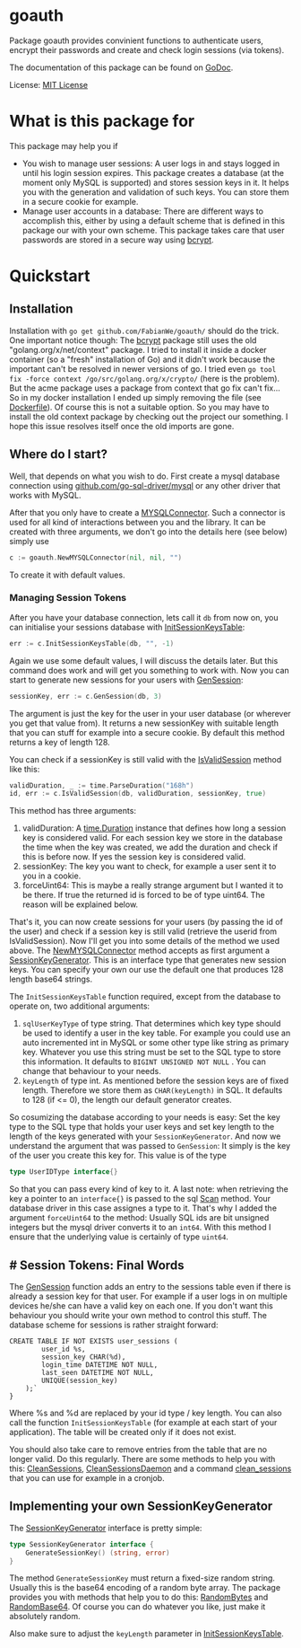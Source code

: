 # goauth
Package goauth provides convinient functions to authenticate users, encrypt their passwords and create and check login sessions (via tokens).

The documentation of this package can be found on [GoDoc](https://godoc.org/github.com/FabianWe/goauth%20GoDoc).

License: [MIT License](https://opensource.org/licenses/MIT)

# What is this package for
This package may help you if

 - You wish to manage user sessions: A user logs in and stays logged in until his login session expires. This package creates a database (at the moment only MySQL is supported) and stores session keys in it. It helps you with the generation and validation of such keys. You can store them in a secure cookie for example.
 - Manage user accounts in a database: There are different ways to accomplish this, either by using a default scheme that is defined in this package our with your own scheme. This package takes care that user passwords are stored in a secure way using [bcrypt](https://godoc.org/github.com/FabianWe/goauth "bcrypt").

# Quickstart
## Installation
Installation with `go get github.com/FabianWe/goauth/` should do the trick. One important notice though: The [bcrypt](https://godoc.org/github.com/FabianWe/goauth "bcrypt") package still uses the old "golang.org/x/net/context" package. I tried to install it inside a docker container (so a "fresh" installation of Go) and it didn't work because the important can't be resolved in newer versions of go. I tried even `go tool fix -force context /go/src/golang.org/x/crypto/` (here is the problem). But the acme package uses a package from context that go fix can't fix... So in my docker installation I ended up simply removing the file (see [Dockerfile](./Dockerfile)). Of course this is not a suitable option. So you may have to install the old context package by checking out the project our something. I hope this issue resolves itself once the old imports are gone.

## Where do I start?
Well, that depends on what you wish to do. First create a mysql database connection using [github.com/go-sql-driver/mysql](github.com/go-sql-driver/mysql) or any other driver that works with MySQL.

After that you only have to create a [MYSQLConnector](https://godoc.org/github.com/FabianWe/goauth#MYSQLConnector). Such a connector is used for all kind of interactions between you and the library. It can be created with three arguments, we don't go into the details here (see below) simply use
```go
c := goauth.NewMYSQLConnector(nil, nil, "")
```
To create it with default values.

### Managing Session Tokens
After you have your database connection, lets call it `db` from now on, you can initialise your sessions database with [InitSessionKeysTable](https://godoc.org/github.com/FabianWe/goauth#MYSQLConnector.InitSessionKeysTable):
```go
err := c.InitSessionKeysTable(db, "", -1)
```
 Again we use some default values, I will discuss the details later. But this command does work and will get you something to work with.
Now you can start to generate new sessions for your users with [GenSession](https://godoc.org/github.com/FabianWe/goauth#MYSQLConnector.GenSession):
```go
sessionKey, err := c.GenSession(db, 3)
```
The argument is just the key for the user in your user database (or wherever you get that value from). It returns a new sessionKey with suitable length that you can stuff for example into a secure cookie. By default this method returns a key of length 128.

You can check if a sessionKey is still valid with the [IsValidSession](https://godoc.org/github.com/FabianWe/goauth#MYSQLConnector.IsValidSession) method like this:
```go
validDuration, _ := time.ParseDuration("168h")
id, err := c.IsValidSession(db, validDuration, sessionKey, true)
```
This method has three arguments:

 1. validDuration: A [time.Duration](https://godoc.org/time#Duration) instance that defines how long a session key is considered valid. For each session key we store in the database the time when the key was created, we add the duration and check if this is before now. If yes the session key is considered valid.
 2. sessionKey: The key you want to check, for example a user sent it to you in a cookie.
 3. forceUint64: This is maybe a really strange argument but I wanted it to be there. If true the returned id is forced to be of type uint64. The reason will be explained below.

That's it, you can now create sessions for your users (by passing the id of the user) and check if a session key is still valid (retrieve the userid from IsValidSession).
Now I'll get you into some details of the method we used above. The [NewMYSQLConnector](https://godoc.org/github.com/FabianWe/goauth#NewMYSQLConnector) method accepts as first argument a [SessionKeyGenerator](https://godoc.org/github.com/FabianWe/goauth#SessionKeyGenerator). This is an interface type that generates new session keys. You can specify your own our use the default one that produces 128 length base64 strings.

The `InitSessionKeysTable` function required, except from the database to operate on, two additional arguments:

 1. `sqlUserKeyType` of type string. That determines which key type should be used to identify a user in the key table. For example you could use an auto incremented int in MySQL or some other type like string as primary key. Whatever you use this string must be set to the SQL type to store this information. It defaults to `BIGINT UNSIGNED NOT NULL` . You can change that behaviour to your needs.
 2. `keyLength` of type int. As mentioned before the session keys are of fixed length. Therefore we store them as `CHAR(keyLength)` in SQL. It defaults to 128 (if <= 0), the length our default generator creates.

So cosumizing the database according to your needs is easy: Set the key type to the SQL type that holds your user keys and set key length to the length of the keys generated with your `SessionKeyGenerator`.
And now we understand the argument that was passed to `GenSession`: It simply is the key of the user you create this key for. This value is of the type
```go
type UserIDType interface{}
```
So that you can pass every kind of key to it. A last note: when retrieving the key a pointer to an `interface{}` is passed to the sql [Scan](https://golang.org/pkg/database/sql/#Row.Scan) method. Your database driver in this case assignes a type to it. That's why I added the argument `forceUint64` to the method: Usually SQL ids are bit unsigned integers but the mysql driver converts it to an `int64`.  With this method I ensure that the underlying value is certainly of type `uint64`.

## # Session Tokens: Final Words
The [GenSession](https://godoc.org/github.com/FabianWe/goauth#MYSQLConnector.GenSession) function adds an entry to the sessions table even if there is already a session key for that user. For example if a user logs in on multiple devices he/she can have a valid key on each one. If you don't want this behaviour you should write your own method to control this stuff. The database scheme for sessions is rather straight forward:

```mysql
CREATE TABLE IF NOT EXISTS user_sessions (
		user_id %s,
		session_key CHAR(%d),
		login_time DATETIME NOT NULL,
		last_seen DATETIME NOT NULL,
		UNIQUE(session_key)
	);`
}
```
Where %s and %d are replaced by your id type / key length. You can also call the function `InitSessionKeysTable` (for example at each start of your application). The table will be created only if it does not exist.

You should also take care to remove entries from the table that are no longer valid. Do this regularly. There are some methods to help you with this: [CleanSessions](https://godoc.org/github.com/FabianWe/goauth#MYSQLConnector.CleanSessions), [CleanSessionsDaemon](https://godoc.org/github.com/FabianWe/goauth#MYSQLConnector.CleanSessionsDaemon) and a command [clean_sessions](https://godoc.org/github.com/FabianWe/goauth/cmd/clean_sessions) that you can use for example in a cronjob.

## Implementing your own SessionKeyGenerator
The [SessionKeyGenerator](https://godoc.org/github.com/FabianWe/goauth#SessionKeyGenerator) interface is pretty simple:
```go
type SessionKeyGenerator interface {
	GenerateSessionKey() (string, error)
}
```
The method `GenerateSessionKey` must return a fixed-size random string. Usually this is the base64 encoding of a random byte array. The package provides you with methods that help you to do this: [RandomBytes](https://godoc.org/github.com/FabianWe/goauth#RandomBytes) and [RandomBase64](https://godoc.org/github.com/FabianWe/goauth#RandomBase64). Of course you can do whatever you like, just make it absolutely random.

Also make sure to adjust the `keyLength` parameter in [InitSessionKeysTable](https://godoc.org/github.com/FabianWe/goauth#MYSQLConnector.InitSessionKeysTable).
